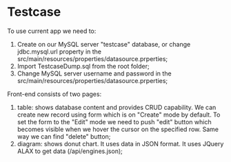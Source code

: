 # Testcase

To use current app we need to:
1. Create on our MySQL server "testcase" database, or change jdbc.mysql.url property in the src/main/resources/properties/datasource.prperties;
2. Import TestcaseDump.sql from the root folder;
3. Change MySQL server username and password in the src/main/resources/properties/datasource.prperties;

Front-end consists of two pages:
1. table: shows database content and provides CRUD capability. We can create new record using form which is on "Create" mode by default. To set the form to the "Edit" mode we need to push "edit" button which becomes visible when we hover the cursor on the specified row. Same way we can find "delete" button;
2. diagram: shows donut chart. It uses data in JSON format. It uses JQuery ALAX to get data (/api/engines.json);

